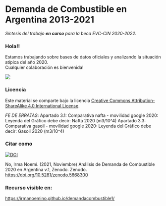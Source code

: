 # Demanda de Combustible en Argentina 2013-2021

*Síntesis del trabajo **en curso** para la beca EVC-CIN 2020-2022.*

### Hola!!

Estamos trabajando sobre bases de datos oficiales y analizando la situación atípica del año 2020.  
Cualquier colaboración es bienvenida!  


![ ](https://c.tenor.com/dZwkAAJEtYwAAAAC/gasolina-precios.gif)


### Licencia

Este material se comparte bajo la licencia [Creative Commons Attribution-ShareAlike 4.0 International License](https://creativecommons.org/licenses/by-sa/4.0/deed.es_ES).

_FE DE ERRATAS_: 
Apartado 3.1: Comparativa nafta - movilidad google 2020: Leyenda del Gráfico debe decir: Nafta 2020 (m3/10^4)
Apartado 3.3: Comparativa gasoil - movilidad google 2020: Leyenda del Gráfico debe decir: Gasoil 2020 (m3/10^4)

### Citar como

[![DOI](https://zenodo.org/badge/DOI/10.5281/zenodo.5668300.svg)](https://doi.org/10.5281/zenodo.5668300)

No, Irma Noemí. (2021, Noviembre) Análisis de Demanda de Combustible 2020 en Argentina v.1, Zenodo. Zenodo. https://doi.org/10.5281/zenodo.5668300

### Recurso visible en: 
https://irmanoemino.github.io/demandacombustible1/


